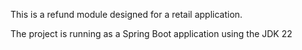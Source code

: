 This is a refund module designed for a retail application.

The project is running as a Spring Boot application using the JDK 22
